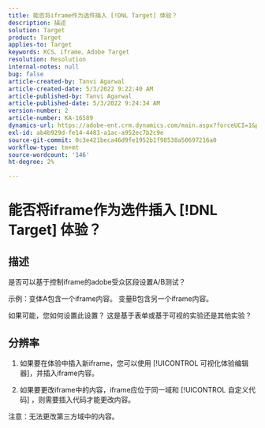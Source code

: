 ```yaml
---
title: 能否将iframe作为选件插入 [!DNL Target] 体验？
description: 描述
solution: Target
product: Target
applies-to: Target
keywords: KCS、iframe、Adobe Target
resolution: Resolution
internal-notes: null
bug: false
article-created-by: Tanvi Agarwal
article-created-date: 5/3/2022 9:22:40 AM
article-published-by: Tanvi Agarwal
article-published-date: 5/3/2022 9:24:34 AM
version-number: 2
article-number: KA-16589
dynamics-url: https://adobe-ent.crm.dynamics.com/main.aspx?forceUCI=1&pagetype=entityrecord&etn=knowledgearticle&id=1975388e-c2ca-ec11-a7b5-6045bd00dca1
exl-id: ab4b929d-fe14-4483-a1ac-a952ec7b2c9e
source-git-commit: 0c3e421beca46d9fe1952b1f98538a50697216a0
workflow-type: tm+mt
source-wordcount: '146'
ht-degree: 2%

---
```


# 能否将iframe作为选件插入 [!DNL Target] 体验？

## 描述


是否可以基于控制iframe的adobe受众区段设置A/B测试？



示例：变体A包含一个iframe内容。 变量B包含另一个iframe内容。

如果可能，您如何设置此设置？ 这是基于表单或基于可视的实验还是其他实验？


## 分辨率


1. 如果要在体验中插入新iframe，您可以使用 [!UICONTROL 可视化体验编辑器]，并插入iframe内容。

2. 如果要更改iframe中的内容，iframe应位于同一域和 [!UICONTROL 自定义代码] ，则需要插入代码才能更改内容。



注意：无法更改第三方域中的内容。
